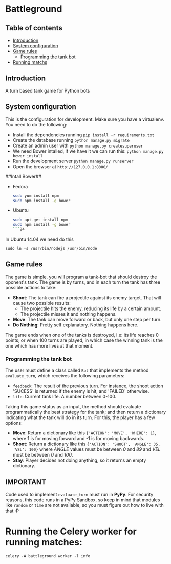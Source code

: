 Battleground
========================================================================

## Table of contents ##
- [Introduction](#introduction)
- [System configuration](#system-configurations)
- [Game rules](#game-rules)
    - [Programming the tank bot](#programming-the-tank-bot)
- [Running matchs](#running-the-celery-workers-for-running-matches)

## Introduction ##

A turn based tank game for Python bots

## System configuration ##
This is the configuration for development. Make sure you have a virtualenv. You need to do the following:
* Install the dependencies running `pip install -r requirements.txt`
* Create the database running `python manage.py migrate`
* Create an admin user with `python manage.py createsuperuser`
* We need Bower intalled, if we have it we can run this:  `python manage.py bower install`
* Run the development server `python manage.py runserver`
* Open the browser at `http://127.0.0.1:8000/`

##Intall Bower##
* Fedora 

    ```bash
    sudo yum install npm
    sudo npm install -g bower
    ```

* Ubuntu

    ```bash
    sudo apt-get install npm
    sudo npm install -g bower
    ```24

In Ubuntu 14.04 we need do this


    sudo ln -s /usr/bin/nodejs /usr/bin/node


## Game rules ##
The game is simple, you will program a tank-bot that should destroy the oponent's tank. The game is by turns, and in each turn the tank has three possible actions to take:
  * **Shoot**: The tank can fire a projectile against its enemy target. That will cause two possible results:
    - The projectile hits the enemy, reducing its life by a certain amount.
    - The projectile misses it and nothing happens.
  * **Move**: The tank can move forward or back, but only one step per turn.
  * **Do Nothing**: Pretty self explanatory. Nothing happens here.

The game ends when one of the tanks is destroyed, i.e: its life reaches 0 points; or when 100 turns are played, in which case the winning tank is the one which has more lives at that moment.

### Programming the tank bot ###
The user must define a class called `Bot` that implements the method `evaluate_turn`, which receives the following parameters:
* `feedback`: The result of the previous turn. For instance, the shoot action 'SUCESS' is returned if the enemy is hit, and 'FAILED' otherwise.
* `life`: Current tank life. A number between 0-100.

Taking this game status as an input, the method should evaluate programmatically the best strategy for the tank; and then return a dictionary indicating what the tank will do in its turn. For this, the player has a few options:
  * **Move**: Return a dictionary like this `{'ACTION': 'MOVE', 'WHERE': 1}`, where 1 is for moving forward and -1 is for moving backwards.
  * **Shoot**: Return a dictionary like this `{'ACTION': 'SHOOT', 'ANGLE': 35, 'VEL': 100}` where _ANGLE_ values must be between _0_ and _89_ and _VEL_ must be between _0_ and _100_.
  * **Stay**: Player decides not doing anything, so it returns an empty dictionary.

## IMPORTANT ##
Code used to implement `evaluate_turn` must run in **PyPy**. For security reasons, this code runs in a PyPy Sandbox, so keep in mind that modules like `random` or `time` are not available, so you must figure out how to live with that :P

# Running the Celery worker for running matches:

    celery -A battleground worker -l info

